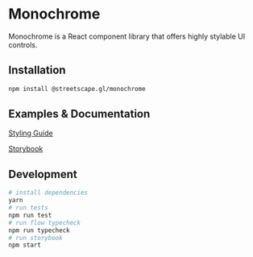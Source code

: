 # Monochrome

Monochrome is a React component library that offers highly stylable UI controls.

## Installation

```bash
npm install @streetscape.gl/monochrome
```

## Examples & Documentation

[Styling Guide](docs/api-reference/styling-guide.md)

[Storybook](https://uber-web.github.io/monochrome/)

## Development

```bash
# install dependencies
yarn
# run tests
npm run test
# run flow typecheck
npm run typecheck
# run storybook
npm start
```
